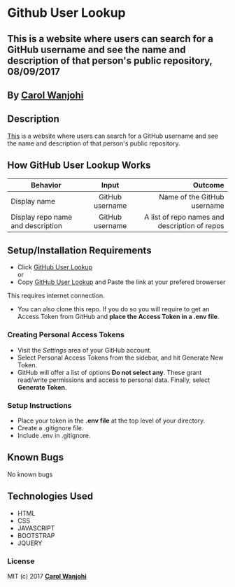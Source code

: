 # Github User Lookup
## This is a website where users can search for a GitHub username and see the name and description of that person's public repository, 08/09/2017

## By **[Carol Wanjohi](https://github.com/carolwanjohi)**

## Description
[This](https://carolwanjohi.github.io/github-user-lookup/) is a website where users can search for a GitHub username and see the name and description of that person's public repository.

  ## How GitHub User Lookup Works
| Behavior        | Input           | Outcome  |
| ------------- |:-------------:| -----:|
| Display name | GitHub username | Name of the GitHub username |
| Display repo name and description| GitHub username | A list of repo names and description of repos |

## Setup/Installation Requirements

* Click [GitHub User Lookup](https://carolwanjohi.github.io/github-user-lookup/) <br/>
  or <br/>
* Copy [GitHub User Lookup](https://carolwanjohi.github.io/github-user-lookup/) and  Paste the link at your prefered browerser

This requires internet connection.

* You can also clone this repo. If you do so you will require to get an Access Token from GitHub and **place the Access Token in a .env file**.

### Creating Personal Access Tokens
* Visit the _Settings_ area of your GitHub account.
* Select Personal Access Tokens from the sidebar, and hit Generate New Token.
* GitHub will offer a list of options **Do not select any**. These grant read/write permissions and access to personal data. Finally, select **Generate Token**. 

### Setup Instructions
* Place your token in the **.env file** at the top level of your directory. 
* Create a .gitignore file.
* Include .env in .gitignore.

## Known Bugs

No known bugs

## Technologies Used

- HTML
- CSS
- JAVASCRIPT
- BOOTSTRAP
- JQUERY

### License

MIT (c) 2017 **[Carol Wanjohi](https://github.com/carolwanjohi)**
